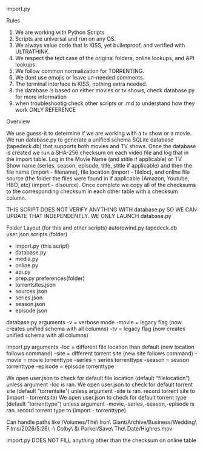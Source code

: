 import.py

Rules

1. We are working with Python Scripts
2. Scripts are universal and run on any OS.
3. We always value code that is KISS, yet bulletproof, and verified with ULTRATHINK.
4. We respect the text case of the original folders, online lookups, and API lookups.
5. We follow common normalization for TORRENTING.
6. We dont use emojis or leave un-needed comments.
7. The terminal interface is KISS, nothing extra needed.
8. the database is based on either movies or tv shows, check database.py for more information
9. when troubleshootig check other scripts or .md to understand how they work ONLY REFERENCE 


Overview

We use guess-it to determine if we are working with a tv show or a movie. We run database.py to generate a unified schema SQLite database (tapedeck.db) that supports both movies and TV shows. Once the database is created we run a SHA-256 checksum on each video file and log that in the import table. Log in the Movie Name (and stitle if applicable) or TV Show name (series, season, episode, title, stitle if applicable) and then the file name (import - filename), file location (import - fileloc), and online file source (the folder the files were found in if applicable (Amazon, Youtube, HBO, etc) (import - dlsource). Once complete we copy all of the checksums to the corresponding checksum in each other table with a checksum column. 

THIS SCRIPT DOES NOT VERIFY ANYTHING WITH database.py SO WE CAN UPDATE THAT INDEPENDENTLY. WE ONLY LAUNCH database.py

Folder Layout (for this and other scripts)
autorewind.py
tapedeck.db
user.json
scripts (folder)
- import.py (this script)
- database.py 
- media.py
- online.py
- api.py
- prep.py
preferences(folder)
- torrentsites.json
- sources.json
- series.json
- season.json
- episode.json


database.py arguments
-v = verbose mode
-movie = legacy flag (now creates unified schema with all columns)
-tv = legacy flag (now creates unified schema with all columns)


import.py arguments
-loc = different file location than default (new location follows command)
-site = different torrent site (new site follows command)
-movie = movie torrenttype
-series = series torrenttype
-season = season torrenttype
-episode = episode torrenttype


We open user.json to check for default file location (default “filelocation”) unless argument -loc is ran.
We open user.json to check for default torrent site (default “torrentsite”) unless argument -site is ran. record torrent site to (import - torrentsite)
We open user.json to check for default torrent type (default “torrenttype”) unless argument -movie,-series,-season,-episode is ran. record torrent type to (import - torrenttype)


Can handle paths like /Volumes/The\ Iron\ Giant/Archive/Business/Wedding\ Films/2026/5\:26\ -\ Colby\ \&\ Parker/Save\ The\ Date/Highres.mov 

import.py DOES NOT FILL anything other than the checksum on online table

